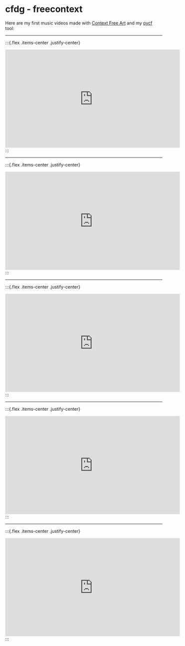 # cfdg - freecontext

Here are my first music videos made with [Context Free Art](https://www.contextfreeart.org/) and my [pycf](https://github.com/TristanCacqueray/pycf) tool:

---

:::{.flex .items-center .justify-center}
<iframe width="560" height="315" src="https://www.youtube.com/embed/SYkiDyRQYRw" title="YouTube video player" frameborder="0" allow="accelerometer; autoplay; clipboard-write; encrypted-media; gyroscope; picture-in-picture" allowfullscreen></iframe>
:::

---

:::{.flex .items-center .justify-center}
<iframe width="560" height="315" src="https://www.youtube.com/embed/5P_adr31DMM" title="YouTube video player" frameborder="0" allow="accelerometer; autoplay; clipboard-write; encrypted-media; gyroscope; picture-in-picture" allowfullscreen></iframe>
:::

---

:::{.flex .items-center .justify-center}
<iframe width="560" height="315" src="https://www.youtube.com/embed/h9vY5H0lWsI" title="YouTube video player" frameborder="0" allow="accelerometer; autoplay; clipboard-write; encrypted-media; gyroscope; picture-in-picture" allowfullscreen></iframe>
:::

---

:::{.flex .items-center .justify-center}
<iframe width="560" height="315" src="https://www.youtube.com/embed/BGttO6XGIsI" title="YouTube video player" frameborder="0" allow="accelerometer; autoplay; clipboard-write; encrypted-media; gyroscope; picture-in-picture" allowfullscreen></iframe>
:::

---

:::{.flex .items-center .justify-center}
<iframe width="560" height="315" src="https://www.youtube.com/embed/3MgA_-Dzn6E" title="YouTube video player" frameborder="0" allow="accelerometer; autoplay; clipboard-write; encrypted-media; gyroscope; picture-in-picture" allowfullscreen></iframe>
:::
